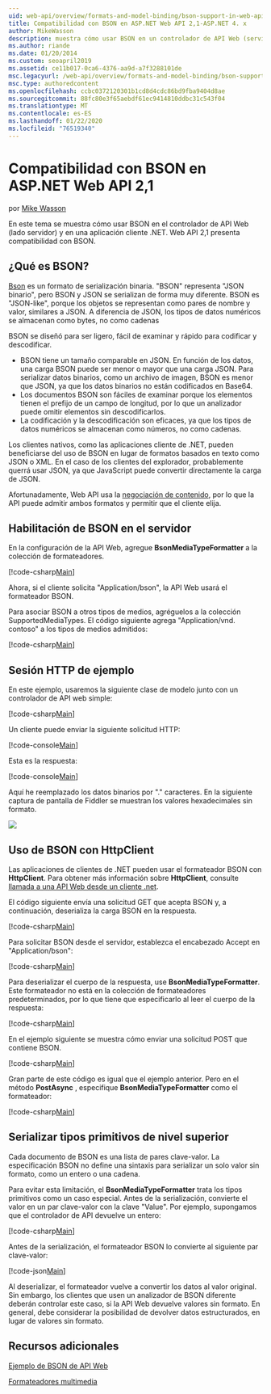 ```yaml
---
uid: web-api/overview/formats-and-model-binding/bson-support-in-web-api-21
title: Compatibilidad con BSON en ASP.NET Web API 2,1-ASP.NET 4. x
author: MikeWasson
description: muestra cómo usar BSON en un controlador de API Web (servidor) y en una aplicación cliente de .NET para ASP.NET 4. x.
ms.author: riande
ms.date: 01/20/2014
ms.custom: seoapril2019
ms.assetid: ce11b017-0ca6-4376-aa9d-a7f3288101de
msc.legacyurl: /web-api/overview/formats-and-model-binding/bson-support-in-web-api-21
msc.type: authoredcontent
ms.openlocfilehash: ccbc0372120301b1cd8d4cdc86bd9fba9404d8ae
ms.sourcegitcommit: 88fc80e3f65aebdf61ec9414810ddbc31c543f04
ms.translationtype: MT
ms.contentlocale: es-ES
ms.lasthandoff: 01/22/2020
ms.locfileid: "76519340"
---
```

# <a name="bson-support-in-aspnet-web-api-21"></a>Compatibilidad con BSON en ASP.NET Web API 2,1

por [Mike Wasson](https://github.com/MikeWasson)

En este tema se muestra cómo usar BSON en el controlador de API Web (lado servidor) y en una aplicación cliente .NET. Web API 2,1 presenta compatibilidad con BSON. 

## <a name="what-is-bson"></a>¿Qué es BSON?

[Bson](http://bsonspec.org/) es un formato de serialización binaria. "BSON" representa "JSON binario", pero BSON y JSON se serializan de forma muy diferente. BSON es "JSON-like", porque los objetos se representan como pares de nombre y valor, similares a JSON. A diferencia de JSON, los tipos de datos numéricos se almacenan como bytes, no como cadenas

BSON se diseñó para ser ligero, fácil de examinar y rápido para codificar y descodificar.

- BSON tiene un tamaño comparable en JSON. En función de los datos, una carga BSON puede ser menor o mayor que una carga JSON. Para serializar datos binarios, como un archivo de imagen, BSON es menor que JSON, ya que los datos binarios no están codificados en Base64.
- Los documentos BSON son fáciles de examinar porque los elementos tienen el prefijo de un campo de longitud, por lo que un analizador puede omitir elementos sin descodificarlos.
- La codificación y la descodificación son eficaces, ya que los tipos de datos numéricos se almacenan como números, no como cadenas.

Los clientes nativos, como las aplicaciones cliente de .NET, pueden beneficiarse del uso de BSON en lugar de formatos basados en texto como JSON o XML. En el caso de los clientes del explorador, probablemente querrá usar JSON, ya que JavaScript puede convertir directamente la carga de JSON.

Afortunadamente, Web API usa la [negociación de contenido](content-negotiation.md), por lo que la API puede admitir ambos formatos y permitir que el cliente elija.

## <a name="enabling-bson-on-the-server"></a>Habilitación de BSON en el servidor

En la configuración de la API Web, agregue **BsonMediaTypeFormatter** a la colección de formateadores.

[!code-csharp[Main](bson-support-in-web-api-21/samples/sample1.cs)]

Ahora, si el cliente solicita "Application/bson", la API Web usará el formateador BSON.

Para asociar BSON a otros tipos de medios, agréguelos a la colección SupportedMediaTypes. El código siguiente agrega "Application/vnd. contoso" a los tipos de medios admitidos:

[!code-csharp[Main](bson-support-in-web-api-21/samples/sample2.cs)]

## <a name="example-http-session"></a>Sesión HTTP de ejemplo

En este ejemplo, usaremos la siguiente clase de modelo junto con un controlador de API web simple:

[!code-csharp[Main](bson-support-in-web-api-21/samples/sample3.cs)]

Un cliente puede enviar la siguiente solicitud HTTP:

[!code-console[Main](bson-support-in-web-api-21/samples/sample4.cmd)]

Esta es la respuesta:

[!code-console[Main](bson-support-in-web-api-21/samples/sample5.cmd)]

Aquí he reemplazado los datos binarios por &quot;.&quot; caracteres. En la siguiente captura de pantalla de Fiddler se muestran los valores hexadecimales sin formato.

[![](bson-support-in-web-api-21/_static/image2.png)](bson-support-in-web-api-21/_static/image1.png)

## <a name="using-bson-with-httpclient"></a>Uso de BSON con HttpClient

Las aplicaciones de clientes de .NET pueden usar el formateador BSON con **HttpClient**. Para obtener más información sobre **HttpClient**, consulte [llamada a una API Web desde un cliente .net](../advanced/calling-a-web-api-from-a-net-client.md).

El código siguiente envía una solicitud GET que acepta BSON y, a continuación, deserializa la carga BSON en la respuesta.

[!code-csharp[Main](bson-support-in-web-api-21/samples/sample6.cs)]

Para solicitar BSON desde el servidor, establezca el encabezado Accept en "Application/bson":

[!code-csharp[Main](bson-support-in-web-api-21/samples/sample7.cs)]

Para deserializar el cuerpo de la respuesta, use **BsonMediaTypeFormatter**. Este formateador no está en la colección de formateadores predeterminados, por lo que tiene que especificarlo al leer el cuerpo de la respuesta:

[!code-csharp[Main](bson-support-in-web-api-21/samples/sample8.cs)]

En el ejemplo siguiente se muestra cómo enviar una solicitud POST que contiene BSON.

[!code-csharp[Main](bson-support-in-web-api-21/samples/sample9.cs)]

Gran parte de este código es igual que el ejemplo anterior. Pero en el método **PostAsync** , especifique **BsonMediaTypeFormatter** como el formateador:

[!code-csharp[Main](bson-support-in-web-api-21/samples/sample10.cs)]

## <a name="serializing-top-level-primitive-types"></a>Serializar tipos primitivos de nivel superior

Cada documento de BSON es una lista de pares clave-valor. La especificación BSON no define una sintaxis para serializar un solo valor sin formato, como un entero o una cadena.

Para evitar esta limitación, el **BsonMediaTypeFormatter** trata los tipos primitivos como un caso especial. Antes de la serialización, convierte el valor en un par clave-valor con la clave "Value". Por ejemplo, supongamos que el controlador de API devuelve un entero:

[!code-csharp[Main](bson-support-in-web-api-21/samples/sample11.cs)]

Antes de la serialización, el formateador BSON lo convierte al siguiente par clave-valor:

[!code-json[Main](bson-support-in-web-api-21/samples/sample12.json)]

Al deserializar, el formateador vuelve a convertir los datos al valor original. Sin embargo, los clientes que usen un analizador de BSON diferente deberán controlar este caso, si la API Web devuelve valores sin formato. En general, debe considerar la posibilidad de devolver datos estructurados, en lugar de valores sin formato.

## <a name="additional-resources"></a>Recursos adicionales

[Ejemplo de BSON de API Web](https://github.com/aspnet/samples/tree/master/samples/aspnet/WebApi/BSONSample/)

[Formateadores multimedia](media-formatters.md)
